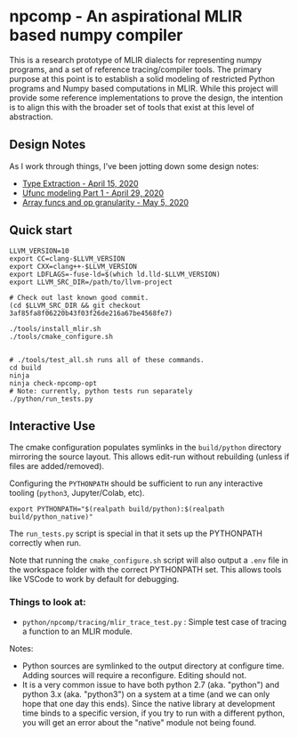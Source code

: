 # npcomp - An aspirational MLIR based numpy compiler

This is a research prototype of MLIR dialects for representing
numpy programs, and a set of reference tracing/compiler tools.
The primary purpose at this point is to establish a solid modeling
of restricted Python programs and Numpy based computations in MLIR.
While this project will provide some reference implementations to prove
the design, the intention is to align this with the broader set of
tools that exist at this level of abstraction.

## Design Notes

As I work through things, I've been jotting down some design notes:

* [Type Extraction - April 15, 2020](https://gist.github.com/stellaraccident/ec1ab0f633cfca0a05866fd77705b4e4)
* [Ufunc modeling Part 1 - April 29, 2020](https://gist.github.com/stellaraccident/4fcd2a24a66b6588f92b22b2b8ab974f)
* [Array funcs and op granularity - May 5, 2020](https://gist.github.com/stellaraccident/2c11652cfdee1457921bc7c98807b462)

## Quick start

```
LLVM_VERSION=10
export CC=clang-$LLVM_VERSION
export CXX=clang++-$LLVM_VERSION
export LDFLAGS=-fuse-ld=$(which ld.lld-$LLVM_VERSION)
export LLVM_SRC_DIR=/path/to/llvm-project

# Check out last known good commit.
(cd $LLVM_SRC_DIR && git checkout 3af85fa8f06220b43f03f26de216a67be4568fe7)

./tools/install_mlir.sh
./tools/cmake_configure.sh


# ./tools/test_all.sh runs all of these commands.
cd build
ninja
ninja check-npcomp-opt
# Note: currently, python tests run separately
./python/run_tests.py
```

## Interactive Use

The cmake configuration populates symlinks in the `build/python` directory
mirroring the source layout. This allows edit-run without rebuilding (unless
if files are added/removed).

Configuring the `PYTHONPATH` should be sufficient to run any interactive
tooling (`python3`, Jupyter/Colab, etc).

```shell
export PYTHONPATH="$(realpath build/python):$(realpath build/python_native)"
```

The `run_tests.py` script is special in that it sets up the PYTHONPATH
correctly when run.

Note that running the `cmake_configure.sh` script will also output a `.env`
file in the workspace folder with the correct PYTHONPATH set. This allows
tools like VSCode to work by default for debugging.

### Things to look at:

* `python/npcomp/tracing/mlir_trace_test.py` : Simple test case of tracing a function to an MLIR module.

Notes:

* Python sources are symlinked to the output directory at configure time.
  Adding sources will require a reconfigure. Editing should not.
* It is a very common issue to have both python 2.7 (aka. "python") and python
  3.x (aka. "python3") on a system at a time (and we can only hope that one 
  day this ends). Since the native library at development time binds to a
  specific version, if you try to run with a different python, you will get
  an error about the "native" module not being found.

